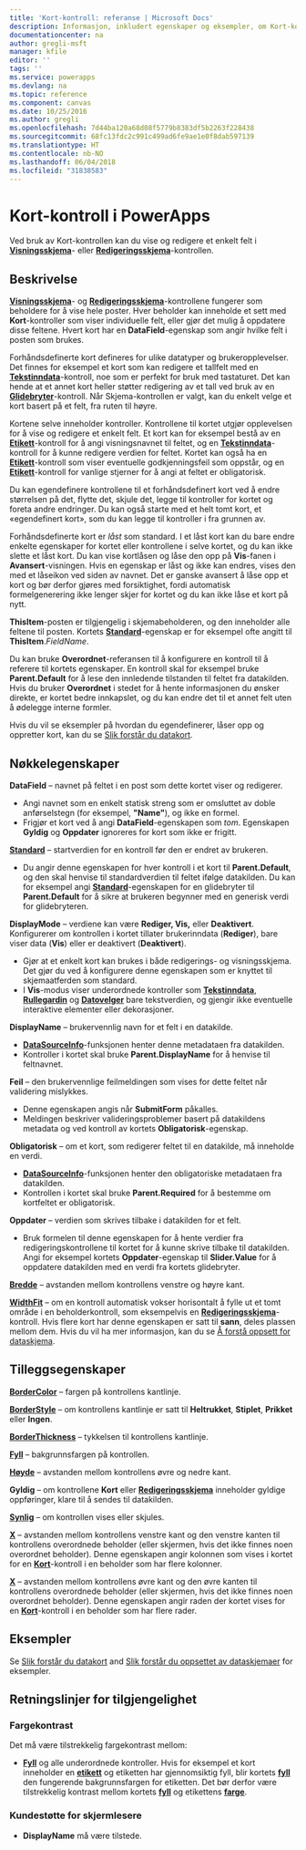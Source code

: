 ```yaml
---
title: 'Kort-kontroll: referanse | Microsoft Docs'
description: Informasjon, inkludert egenskaper og eksempler, om Kort-kontrollen
documentationcenter: na
author: gregli-msft
manager: kfile
editor: ''
tags: ''
ms.service: powerapps
ms.devlang: na
ms.topic: reference
ms.component: canvas
ms.date: 10/25/2016
ms.author: gregli
ms.openlocfilehash: 7d44ba120a68d08f5779b8383df5b2263f228438
ms.sourcegitcommit: 68fc13fdc2c991c499ad6fe9ae1e0f8dab597139
ms.translationtype: HT
ms.contentlocale: nb-NO
ms.lasthandoff: 06/04/2018
ms.locfileid: "31838583"
---
```

# <a name="card-control-in-powerapps"></a>Kort-kontroll i PowerApps
Ved bruk av Kort-kontrollen kan du vise og redigere et enkelt felt i **[Visningsskjema](control-form-detail.md)**- eller **[Redigeringsskjema](control-form-detail.md)**-kontrollen.

## <a name="description"></a>Beskrivelse
**[Visningsskjema](control-form-detail.md)**- og **[Redigeringsskjema](control-form-detail.md)**-kontrollene fungerer som beholdere for å vise hele poster. Hver beholder kan inneholde et sett med **Kort**-kontroller som viser individuelle felt, eller gjør det mulig å oppdatere disse feltene. Hvert kort har en **DataField**-egenskap som angir hvilke felt i posten som brukes.  

Forhåndsdefinerte kort defineres for ulike datatyper og brukeropplevelser.  Det finnes for eksempel et kort som kan redigere et tallfelt med en **[Tekstinndata](control-text-input.md)**-kontroll, noe som er perfekt for bruk med tastaturet. Det kan hende at et annet kort heller støtter redigering av et tall ved bruk av en **[Glidebryter](control-slider.md)**-kontroll. Når Skjema-kontrollen er valgt, kan du enkelt velge et kort basert på et felt, fra ruten til høyre.

Kortene selve inneholder kontroller. Kontrollene til kortet utgjør opplevelsen for å vise og redigere et enkelt felt. Et kort kan for eksempel bestå av en **[Etikett](control-text-box.md)**-kontroll for å angi visningsnavnet til feltet, og en **[Tekstinndata](control-text-input.md)**-kontroll for å kunne redigere verdien for feltet. Kortet kan også ha en **[Etikett](control-text-box.md)**-kontroll som viser eventuelle godkjenningsfeil som oppstår, og en **[Etikett](control-text-box.md)**-kontroll for vanlige stjerner for å angi at feltet er obligatorisk.

Du kan egendefinere kontrollene til et forhåndsdefinert kort ved å endre størrelsen på det, flytte det, skjule det, legge til kontroller for kortet og foreta andre endringer. Du kan også starte med et helt tomt kort, et «egendefinert kort», som du kan legge til kontroller i fra grunnen av.

Forhåndsdefinerte kort er *låst* som standard. I et låst kort kan du bare endre enkelte egenskaper for kortet eller kontrollene i selve kortet, og du kan ikke slette et låst kort. Du kan vise kortlåsen og låse den opp på **Vis**-fanen i **Avansert**-visningen. Hvis en egenskap er låst og ikke kan endres, vises den med et låseikon ved siden av navnet. Det er ganske avansert å låse opp et kort og bør derfor gjøres med forsiktighet, fordi automatisk formelgenerering ikke lenger skjer for kortet og du kan ikke låse et kort på nytt.

**ThisItem**-posten er tilgjengelig i skjemabeholderen, og den inneholder alle feltene til posten.  Kortets **[Standard](properties-core.md)**-egenskap er for eksempel ofte angitt til **ThisItem**.*FieldName*.

Du kan bruke **Overordnet**-referansen til å konfigurere en kontroll til å referere til kortets egenskaper.  En kontroll skal for eksempel bruke **Parent.Default** for å lese den innledende tilstanden til feltet fra datakilden. Hvis du bruker **Overordnet** i stedet for å hente informasjonen du ønsker direkte, er kortet bedre innkapslet, og du kan endre det til et annet felt uten å ødelegge interne formler.

Hvis du vil se eksempler på hvordan du egendefinerer, låser opp og oppretter kort, kan du se [Slik forstår du datakort](../working-with-cards.md).

## <a name="key-properties"></a>Nøkkelegenskaper
**DataField** – navnet på feltet i en post som dette kortet viser og redigerer.

* Angi navnet som en enkelt statisk streng som er omsluttet av doble anførselstegn (for eksempel, **"Name"**), og ikke en formel.
* Frigjør et kort ved å angi **DataField**-egenskapen som *tom*. Egenskapen **Gyldig** og **Oppdater** ignoreres for kort som ikke er frigitt.

**[Standard](properties-core.md)** – startverdien for en kontroll før den er endret av brukeren.

* Du angir denne egenskapen for hver kontroll i et kort til **Parent.Default**, og den skal henvise til standardverdien til feltet ifølge datakilden. Du kan for eksempel angi **[Standard](properties-core.md)**-egenskapen for en glidebryter til **Parent.Default** for å sikre at brukeren begynner med en generisk verdi for glidebryteren.

**DisplayMode** – verdiene kan være **Rediger, Vis,** eller **Deaktivert**. Konfigurerer om kontrollen i kortet tillater brukerinndata (**Rediger**), bare viser data (**Vis**) eller er deaktivert (**Deaktivert**).  

* Gjør at et enkelt kort kan brukes i både redigerings- og visningsskjema. Det gjør du ved å konfigurere denne egenskapen som er knyttet til skjemaatferden som standard.
* I **Vis**-modus viser underordnede kontroller som **[Tekstinndata](control-text-input.md)**, **[Rullegardin](control-drop-down.md)** og **[Datovelger](control-date-picker.md)** bare tekstverdien, og gjengir ikke eventuelle interaktive elementer eller dekorasjoner.

**DisplayName** – brukervennlig navn for et felt i en datakilde.

* **[DataSourceInfo](../functions/function-datasourceinfo.md)**-funksjonen henter denne metadataen fra datakilden.
* Kontroller i kortet skal bruke **Parent.DisplayName** for å henvise til feltnavnet.

**Feil** – den brukervennlige feilmeldingen som vises for dette feltet når validering mislykkes.

* Denne egenskapen angis når **SubmitForm** påkalles.  
* Meldingen beskriver valideringsproblemer basert på datakildens metadata og ved kontroll av kortets **Obligatorisk**-egenskap.

**Obligatorisk** – om et kort, som redigerer feltet til en datakilde, må inneholde en verdi.

* **[DataSourceInfo](../functions/function-datasourceinfo.md)**-funksjonen henter den obligatoriske metadataen fra datakilden.
* Kontrollen i kortet skal bruke **Parent.Required** for å bestemme om kortfeltet er obligatorisk.

**Oppdater** – verdien som skrives tilbake i datakilden for et felt.

* Bruk formelen til denne egenskapen for å hente verdier fra redigeringskontrollene til kortet for å kunne skrive tilbake til datakilden. Angi for eksempel kortets **Oppdater**-egenskap til **Slider.Value** for å oppdatere datakilden med en verdi fra kortets glidebryter.

**[Bredde](properties-size-location.md)** – avstanden mellom kontrollens venstre og høyre kant.

**[WidthFit](properties-size-location.md)** – om en kontroll automatisk vokser horisontalt å fylle ut et tomt område i en beholderkontroll, som eksempelvis en **[Redigeringsskjema](control-form-detail.md)**-kontroll. Hvis flere kort har denne egenskapen er satt til **sann**, deles plassen mellom dem. Hvis du vil ha mer informasjon, kan du se [Å forstå oppsett for dataskjema](../working-with-form-layout.md).

## <a name="additional-properties"></a>Tilleggsegenskaper
**[BorderColor](properties-color-border.md)** – fargen på kontrollens kantlinje.

**[BorderStyle](properties-color-border.md)** – om kontrollens kantlinje er satt til **Heltrukket**, **Stiplet**, **Prikket** eller **Ingen**.

**[BorderThickness](properties-color-border.md)** – tykkelsen til kontrollens kantlinje.

**[Fyll](properties-color-border.md)** – bakgrunnsfargen på kontrollen.

**[Høyde](properties-size-location.md)** – avstanden mellom kontrollens øvre og nedre kant.

**Gyldig** – om kontrollene **Kort** eller **[Redigeringsskjema](control-form-detail.md)** inneholder gyldige oppføringer, klare til å sendes til datakilden.

**[Synlig](properties-core.md)** – om kontrollen vises eller skjules.

**[X](properties-size-location.md)** – avstanden mellom kontrollens venstre kant og den venstre kanten til kontrollens overordnede beholder (eller skjermen, hvis det ikke finnes noen overordnet beholder). Denne egenskapen angir kolonnen som vises i kortet for en **[Kort](control-card.md)**-kontroll i en beholder som har flere kolonner.

**[X](properties-size-location.md)** – avstanden mellom kontrollens øvre kant og den øvre kanten til kontrollens overordnede beholder (eller skjermen, hvis det ikke finnes noen overordnet beholder). Denne egenskapen angir raden der kortet vises for en **[Kort](control-card.md)**-kontroll i en beholder som har flere rader.

## <a name="examples"></a>Eksempler
Se [Slik forstår du datakort](../working-with-cards.md) and [Slik forstår du oppsettet av dataskjemaer](../working-with-form-layout.md) for eksempler.


## <a name="accessibility-guidelines"></a>Retningslinjer for tilgjengelighet
### <a name="color-contrast"></a>Fargekontrast
Det må være tilstrekkelig fargekontrast mellom:
* **[Fyll](properties-color-border.md)** og alle underordnede kontroller. Hvis for eksempel et kort inneholder en **[etikett](control-text-box.md)** og etiketten har gjennomsiktig fyll, blir kortets **[fyll](properties-color-border.md)** den fungerende bakgrunnsfargen for etiketten. Det bør derfor være tilstrekkelig kontrast mellom kortets **[fyll](properties-color-border.md)** og etikettens **[farge](properties-color-border.md)**.

### <a name="screen-reader-support"></a>Kundestøtte for skjermlesere
* **DisplayName** må være tilstede.
